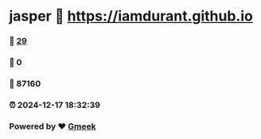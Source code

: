 # jasper :link: https://iamdurant.github.io 
### :page_facing_up: [29](https://iamdurant.github.io/tag.html) 
### :speech_balloon: 0 
### :hibiscus: 87160 
### :alarm_clock: 2024-12-17 18:32:39 
### Powered by :heart: [Gmeek](https://github.com/Meekdai/Gmeek)
